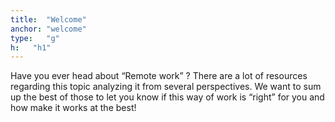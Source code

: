 ```yaml
---
title:  "Welcome"
anchor: "welcome"
type:   "g"
h:   "h1"
---
```


Have you ever head about “Remote work” ? There are a lot of resources regarding this topic analyzing it from several perspectives. 
We want to sum up the best of those to let you know if this way of work is “right” for you and how make it works at the best!